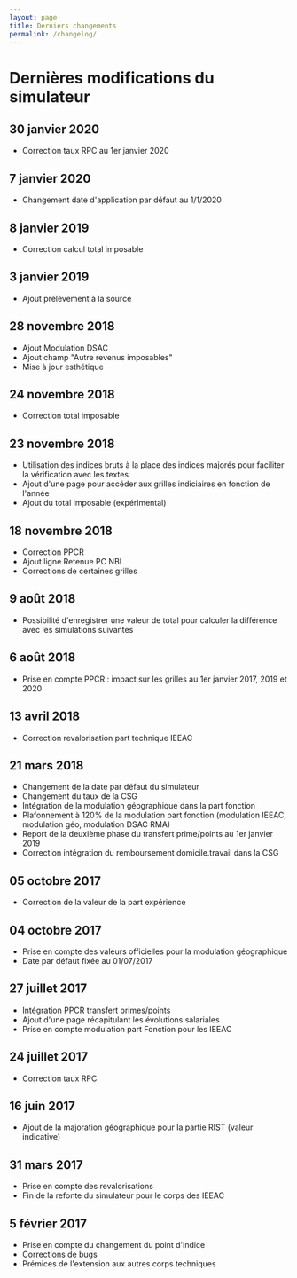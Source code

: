 ```yaml
---
layout: page
title: Derniers changements
permalink: /changelog/
---
```



# Dernières modifications du simulateur

## 30 janvier 2020

* Correction taux RPC au 1er janvier 2020

## 7 janvier 2020

* Changement date d'application par défaut au 1/1/2020

## 8 janvier 2019

* Correction calcul total imposable

## 3 janvier 2019

* Ajout prélèvement à la source

## 28 novembre 2018

* Ajout Modulation DSAC
* Ajout champ "Autre revenus imposables"
* Mise à jour esthétique


## 24 novembre 2018

* Correction total imposable

## 23 novembre 2018

* Utilisation des indices bruts à la place des indices majorés pour faciliter la vérification avec les textes
* Ajout d'une page pour accéder aux grilles indiciaires en fonction de l'année
* Ajout du total imposable (expérimental)

## 18 novembre 2018

* Correction PPCR
* Ajout ligne Retenue PC NBI
* Corrections de certaines grilles

## 9 août 2018

* Possibilité d'enregistrer une valeur de total pour calculer la différence avec les simulations suivantes

## 6 août 2018

* Prise en compte PPCR : impact sur les grilles au 1er janvier 2017, 2019 et 2020

## 13 avril 2018

* Correction revalorisation part technique IEEAC

## 21 mars 2018

* Changement de la date par défaut du simulateur
* Changement du taux de la CSG
* Intégration de la modulation géographique dans la part fonction
* Plafonnement à 120% de la modulation part fonction (modulation IEEAC, modulation géo, modulation DSAC RMA)
* Report de la deuxième phase du transfert prime/points au 1er janvier 2019
* Correction intégration du remboursement domicile.travail dans la CSG

## 05 octobre 2017

* Correction de la valeur de la part expérience

## 04 octobre 2017

* Prise en compte des valeurs officielles pour la modulation géographique
* Date par défaut fixée au 01/07/2017

## 27 juillet 2017

* Intégration PPCR transfert primes/points
* Ajout d'une page récapitulant les évolutions salariales
* Prise en compte modulation part Fonction pour les IEEAC

## 24 juillet 2017

* Correction taux RPC

## 16 juin 2017

* Ajout de la majoration géographique pour la partie RIST (valeur indicative)

## 31 mars 2017

* Prise en compte des revalorisations
* Fin de la refonte du simulateur pour le corps des IEEAC

## 5 février 2017

* Prise en compte du changement du point d'indice
* Corrections de bugs
* Prémices de l'extension aux autres corps techniques